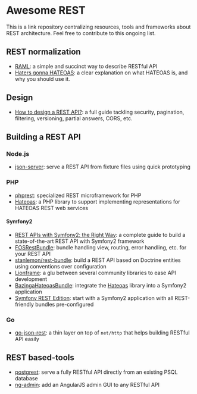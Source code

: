 # Awesome REST

This is a link repository centralizing resources, tools and frameworks about REST architecture. Feel free to contribute to this ongoing list.

## REST normalization

* [RAML](http://raml.org/): a simple and succinct way to describe RESTful API
* [Haters gonna HATEOAS](http://timelessrepo.com/haters-gonna-hateoas): a clear explanation on what HATEOAS is, and why you should use it.

## Design

* [How to design a REST API?](http://blog.octo.com/en/design-a-rest-api/): a full guide tackling security, pagination, filtering, versioning, partial answers, CORS, etc.

## Building a REST API

### Node.js

* [json-server](https://github.com/typicode/json-server): serve a REST API from fixture files using quick prototyping

### PHP

* [phprest](https://github.com/phprest/phprest): specialized REST microframework for PHP
* [Hateoas](https://github.com/willdurand/Hateoas): a PHP library to support implementing representations for HATEOAS REST web services

#### Symfony2

* [REST APIs with Symfony2: the Right Way](http://williamdurand.fr/2012/08/02/rest-apis-with-symfony2-the-right-way/): a complete guide to build a state-of-the-art REST API with Symfony2 framework
* [FOSRestBundle](https://github.com/FriendsOfSymfony/FOSRestBundle): bundle handling view, routing, error handling, etc. for your REST API
* [stanlemon/rest-bundle](https://github.com/stanlemon/rest-bundle): build a REST API based on Doctrine entities using conventions over configuration
* [Lionframe](http://lakion.com/lionframe): a glu between several community libraries to ease API development
* [BazingaHateoasBundle](https://github.com/willdurand/BazingaHateoasBundle): integrate the [Hateoas](https://github.com/willdurand/Hateoas) library into a Symfony2 application
* [Symfony REST Edition](https://github.com/gimler/symfony-rest-edition): start with a Symfony2 application with all REST-friendly bundles pre-configured

### Go

* [go-json-rest](https://github.com/ant0ine/go-json-rest): a thin layer on top of `net/http` that helps building RESTful API easily

## REST based-tools

* [postgrest](https://github.com/begriffs/postgrest): serve a fully RESTful API directly from an existing PSQL database
* [ng-admin](https://github.com/marmelab/ng-admin): add an AngularJS admin GUI to any RESTful API
